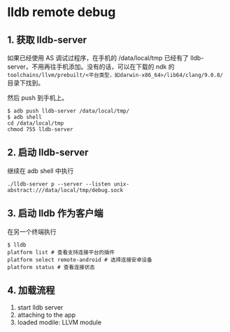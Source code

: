 # lldb remote debug


## 1. 获取 lldb-server

如果已经使用 AS 调试过程序，在手机的 /data/local/tmp 已经有了 lldb-server，不用再往手机添加。没有的话，可以在下载的 ndk 的 `toolchains/llvm/prebuilt/<平台类型，如darwin-x86_64>/lib64/clang/9.0.8/` 目录下找到。

然后 push 到手机上。

```
$ adb push lldb-server /data/local/tmp/
$ adb shell
cd /data/local/tmp
chmod 755 lldb-server
```

## 2. 启动 lldb-server

继续在 adb shell 中执行
```
./lldb-server p --server --listen unix-abstract:///data/local/tmp/debug.sock
```

## 3. 启动 lldb 作为客户端

在另一个终端执行

```
$ lldb
platform list # 查看支持连接平台的插件
platform select remote-android # 选择连接安卓设备
platform status # 查看连接状态
```


## 4. 加载流程

1. start lldb server
2. attaching to the app
3. loaded modile: LLVM module